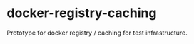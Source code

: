docker-registry-caching
=======================

Prototype for docker registry / caching for test infrastructure.
